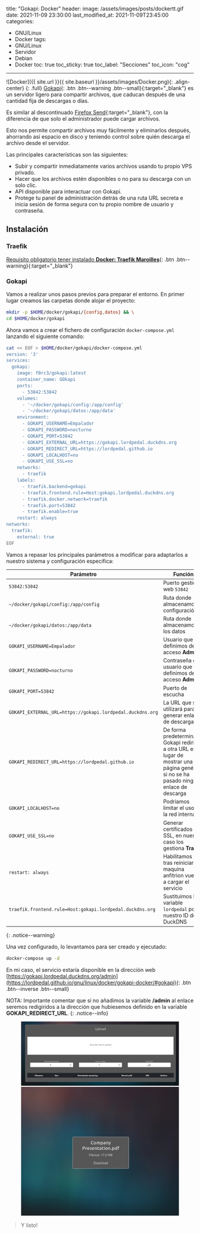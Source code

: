 title:  "Gokapi: Docker"
header:
  image: /assets/images/posts/dockertt.gif
date:   2021-11-09 23:30:00
last_modified_at: 2021-11-09T23:45:00
categories:
  - GNU/Linux
  - Docker
tags:
  - GNU/Linux
  - Servidor
  - Debian
  - Docker
toc: true
toc_sticky: true
toc_label: "Secciones"
toc_icon: "cog"
---

![Docker]({{ site.url }}{{ site.baseurl }}/assets/images/Docker.png){: .align-center}
{: .full}
[Gokapi](https://gokapi.readthedocs.io/en/latest/index.html){: .btn .btn--warning .btn--small}{:target="_blank"} es un servidor ligero para compartir archivos, que caducan después de una cantidad fija de descargas o días.

Es similar al descontinuado [Firefox Send](https://github.com/mozilla/send){:target="_blank"}, con la diferencia de que solo el administrador puede cargar archivos.

Esto nos permite compartir archivos muy fácilmente y eliminarlos después, ahorrando así espacio en disco y teniendo control sobre quién descarga el archivo desde el servidor.

Las principales características son las siguientes:

 * Subir y compartir inmediatamente varios archivos usando tu propio VPS privado.
 * Hacer que los archivos estén disponibles o no para su descarga con un solo clic.
 * API disponible para interactuar con Gokapi.
 * Protege tu panel de administración detrás de una ruta URL secreta e inicia sesión de forma segura con tu propio nombre de usuario y contraseña.

## Instalación

### Traefik

[Requisito obligatorio tener instalado **Docker: Traefik Maroilles**](https://lordpedal.github.io/gnu/linux/docker/debian-docker-ce/#docker-traefik-maroilles){: .btn .btn--warning}{:target="_blank"}

### Gokapi

Vamos a realizar unos pasos previos para preparar el entorno. En primer lugar creamos las carpetas donde alojar el proyecto:

```bash
mkdir -p $HOME/docker/gokapi/{config,datos} && \
cd $HOME/docker/gokapi
```

Ahora vamos a crear el fichero de configuración `docker-compose.yml` lanzando el siguiente comando:

```bash
cat << EOF > $HOME/docker/gokapi/docker-compose.yml
version: '3'
services:
  gokapi:
    image: f0rc3/gokapi:latest
    container_name: GOkapi
    ports:
      - 53842:53842
    volumes:
      - '~/docker/gokapi/config:/app/config'
      - '~/docker/gokapi/datos:/app/data'
    environment:
      - GOKAPI_USERNAME=Empalador
      - GOKAPI_PASSWORD=nocturno
      - GOKAPI_PORT=53842
      - GOKAPI_EXTERNAL_URL=https://gokapi.lordpedal.duckdns.org
      - GOKAPI_REDIRECT_URL=https://lordpedal.github.io
      - GOKAPI_LOCALHOST=no
      - GOKAPI_USE_SSL=no
    networks:
      - traefik
    labels:
      - traefik.backend=gokapi
      - traefik.frontend.rule=Host:gokapi.lordpedal.duckdns.org
      - traefik.docker.network=traefik
      - traefik.port=53842
      - traefik.enable=true
    restart: always
networks:
  traefik:
    external: true
EOF
```

Vamos a repasar los principales parámetros a modificar para adaptarlos a nuestro sistema y configuración especifica:

| Parámetro | Función |
| ------ | ------ |
| `53842:53842` | Puerto gestión web `53842` |
| `~/docker/gokapi/config:/app/config` | Ruta donde almacenamos la configuración |
| `~/docker/gokapi/datos:/app/data` | Ruta donde almacenamos los datos |
| `GOKAPI_USERNAME=Empalador` | Usuario que definimos de acceso **Admin** |
| `GOKAPI_PASSWORD=nocturno` | Contraseña de usuario que definimos de acceso **Admin** |
| `GOKAPI_PORT=53842` | Puerto de escucha |
| `GOKAPI_EXTERNAL_URL=https://gokapi.lordpedal.duckdns.org` | La URL que se utilizará para generar enlaces de descarga |
| `GOKAPI_REDIRECT_URL=https://lordpedal.github.io` | De forma predeterminada, Gokapi redirige a otra URL en lugar de mostrar una página genérica si no se ha pasado ningún enlace de descarga |
| `GOKAPI_LOCALHOST=no` | Podriamos limitar el uso a la red interna |
| `GOKAPI_USE_SSL=no` | Generar certificados SSL, en nuestro caso los gestiona **Traefik** |
| `restart: always` | Habilitamos que tras reiniciar la maquina anfitrion vuelva a cargar el servicio |
| `traefik.frontend.rule=Host:gokapi.lordpedal.duckdns.org` | Sustituimos la variable `lordpedal` por nuestro ID de DuckDNS |
{: .notice--warning}

Una vez configurado, lo levantamos para ser creado y ejecutado:

```bash
docker-compose up -d
```

En mi caso, el servicio estaría disponible en la dirección web [https://gokapi.lordpedal.duckdns.org/admin](https://lordpedal.github.io/gnu/linux/docker/gokapi-docker/#gokapi){: .btn .btn--inverse .btn--small}

NOTA: Importante comentar que si no añadimos la variable **/admin** al enlace seremos redigiridos a la dirección que hubiesemos definido en la variable **GOKAPI_REDIRECT_URL**.
{: .notice--info}

<figure class="half">
    <a href="/assets/images/posts/gokapi1.jpg"><img src="/assets/images/posts/gokapi1.jpg"></a>
    <a href="/assets/images/posts/gokapi2.jpg"><img src="/assets/images/posts/gokapi2.jpg"></a>
</figure>

> Y listo!
